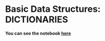 # Basic Data Structures: DICTIONARIES

**You can see the notebook [here](https://pythonversusr.github.io/basicDataStructures_dictionaries/)**
